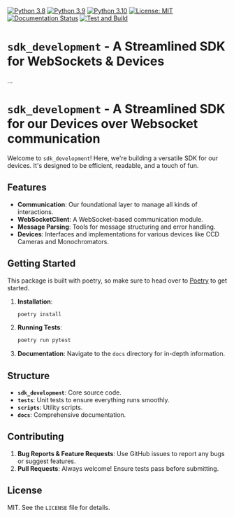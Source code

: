 [![Python 3.8](https://img.shields.io/badge/python-3.8-blue.svg)](https://www.python.org/downloads/release/python-380/)
[![Python 3.9](https://img.shields.io/badge/python-3.9-blue.svg)](https://www.python.org/downloads/release/python-390/)
[![Python 3.10](https://img.shields.io/badge/python-3.10-blue.svg)](https://www.python.org/downloads/release/python-3100/)
[![License: MIT](https://img.shields.io/badge/License-MIT-yellow.svg)](https://opensource.org/licenses/MIT)
[![Documentation Status](https://readthedocs.org/projects/your-project-name/badge/?version=latest)](https://your-project-name.readthedocs.io/en/latest/?badge=latest)
[![Test and Build](https://github.com/ThatsTheEnd/sdk_development/actions/workflows/python-app.yml/badge.svg)](https://github.com/ThatsTheEnd/sdk_development/actions/workflows/python-app.yml)

# `sdk_development` - A Streamlined SDK for WebSockets & Devices
...



# `sdk_development` - A Streamlined SDK for our Devices over Websocket communication

Welcome to `sdk_development`! Here, we're building a versatile SDK for our devices. It's designed to be efficient, readable, and a touch of fun.

## Features

- **Communication**: Our foundational layer to manage all kinds of interactions.
- **WebSocketClient**: A WebSocket-based communication module.
- **Message Parsing**: Tools for message structuring and error handling.
- **Devices**: Interfaces and implementations for various devices like CCD Cameras and Monochromators.

## Getting Started
This package is built with poetry, so make sure to head over to [Poetry](https://python-poetry.org/docs/basic-usage/) to get started.

1. **Installation**:
    ```bash
    poetry install
    ```

2. **Running Tests**:
    ```bash
    poetry run pytest
    ```

3. **Documentation**:
   Navigate to the `docs` directory for in-depth information.

## Structure

- **`sdk_development`**: Core source code.
- **`tests`**: Unit tests to ensure everything runs smoothly.
- **`scripts`**: Utility scripts.
- **`docs`**: Comprehensive documentation.

## Contributing

1. **Bug Reports & Feature Requests**: Use GitHub issues to report any bugs or suggest features.
2. **Pull Requests**: Always welcome! Ensure tests pass before submitting.

## License

MIT. See the `LICENSE` file for details.
